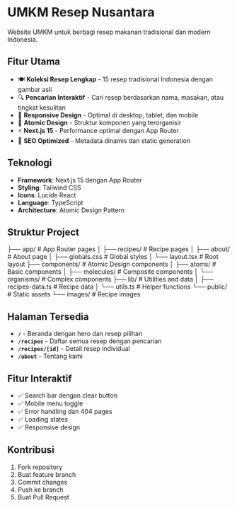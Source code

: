 # UMKM Resep Nusantara

Website UMKM untuk berbagi resep makanan tradisional dan modern Indonesia.

## Fitur Utama

- 🍽️ **Koleksi Resep Lengkap** - 15 resep tradisional Indonesia dengan gambar asli
- 🔍 **Pencarian Interaktif** - Cari resep berdasarkan nama, masakan, atau tingkat kesulitan
- 📱 **Responsive Design** - Optimal di desktop, tablet, dan mobile
- 🎨 **Atomic Design** - Struktur komponen yang terorganisir
- ⚡ **Next.js 15** - Performance optimal dengan App Router
- 🎯 **SEO Optimized** - Metadata dinamis dan static generation

## Teknologi

- **Framework**: Next.js 15 dengan App Router
- **Styling**: Tailwind CSS
- **Icons**: Lucide React
- **Language**: TypeScript
- **Architecture**: Atomic Design Pattern

## Struktur Project

├── app/                    # App Router pages
│   ├── recipes/           # Recipe pages
│   ├── about/            # About page
│   ├── globals.css       # Global styles
│   └── layout.tsx        # Root layout
├── components/           # Atomic Design components
│   ├── atoms/           # Basic components
│   ├── molecules/       # Composite components
│   └── organisms/       # Complex components
├── lib/                 # Utilities and data
│   ├── recipes-data.ts  # Recipe data
│   └── utils.ts         # Helper functions
└── public/              # Static assets
    └── images/          # Recipe images

## Halaman Tersedia

- **`/`** - Beranda dengan hero dan resep pilihan
- **`/recipes`** - Daftar semua resep dengan pencarian
- **`/recipes/[id]`** - Detail resep individual
- **`/about`** - Tentang kami

## Fitur Interaktif

- ✅ Search bar dengan clear button
- ✅ Mobile menu toggle
- ✅ Error handling dan 404 pages
- ✅ Loading states
- ✅ Responsive design

## Kontribusi

1. Fork repository
2. Buat feature branch
3. Commit changes
4. Push ke branch
5. Buat Pull Request
